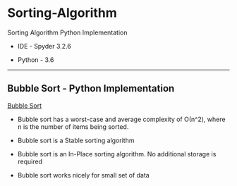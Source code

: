 # Sorting-Algorithm
Sorting Algorithm Python Implementation

- IDE - Spyder 3.2.6

- Python - 3.6


*****


## Bubble Sort - Python Implementation 
[Bubble Sort](https://github.com/AishwaryaJadhav9850/Sorting-Algorithm/commit/7022f523821090581b83a0e6cc6340a63273bcb0)



- Bubble sort has a worst-case and average complexity of О(n^2), where n is the number of items being sorted.

- Bubble sort is a Stable sorting algorithm

- Bubble sort is an In-Place sorting algorithm. No additional storage is required

-  Bubble sort works nicely for small set of data

